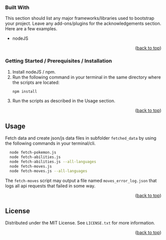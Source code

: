 <!-- Improved compatibility of back to top link: See: https://github.com/othneildrew/Best-README-Template/pull/73 -->
<a name="readme-top"></a>



### Built With

This section should list any major frameworks/libraries used to bootstrap your project. Leave any add-ons/plugins for the acknowledgements section. Here are a few examples.

* nodeJS

<p align="right">(<a href="#readme-top">back to top</a>)</p>



<!-- GETTING STARTED -->

### Getting Started / Prerequisites / Installation

1. Install nodeJS / npm.
2. Run the following command in your terminal in the same directory where the scripts are located:
   ```sh
   npm install
   ```
3. Run the scripts as described in the Usage section.

<p align="right">(<a href="#readme-top">back to top</a>)</p>


<!-- USAGE EXAMPLES -->
## Usage

Fetch data and create json/js data files in subfolder `fetched_data` by using the following commands in your terminal/cli.

```sh
  node fetch-pokemon.js
  node fetch-abilities.js
  node fetch-abilities.js --all-languages
  node fetch-moves.js
  node fetch-moves.js --all-languages
```

The `fetch-moves` script may output a file named `moves_error_log.json` that logs all api requests that failed in some way.

<p align="right">(<a href="#readme-top">back to top</a>)</p>



<!-- LICENSE -->
## License

Distributed under the MIT License. See `LICENSE.txt` for more information.

<p align="right">(<a href="#readme-top">back to top</a>)</p>

